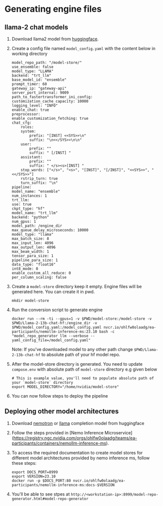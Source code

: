 # Generating engine files
## llama-2 chat models
1. Download llama2 model from [huggingface](https://huggingface.co/meta-llama/Llama-2-13b-chat-hf).

2. Create a config file named `model_config.yaml` with the content below in working directory
    ```
    model_repo_path: "/model-store/"
    use_ensemble: false
    model_type: "LLAMA"
    backend: "trt_llm"
    base_model_id: "ensemble"
    prompt_timer: 60
    gateway_ip: "gateway-api"
    server_port_internal: 9009
    path_to_fastertransformer_ini_config:
    customization_cache_capacity: 10000
    logging_level: "INFO"
    enable_chat: true
    preprocessor:
    enable_customization_fetching: true
    chat_cfg:
        roles:
        system:
            prefix: "[INST] <<SYS>>\n"
            suffix: "\n<</SYS>>\n\n"
        user:
            prefix: ""
            suffix: " [/INST] "
        assistant:
            prefix: ""
            suffix: " </s><s>[INST] "
        stop_words: ["</s>", "<s>", "[INST]", "[/INST]", "<<SYS>>", "<</SYS>>"]
        rstrip_turn: true
        turn_suffix: "\n"
    pipeline:
    model_name: "ensemble"
    num_instances: 1
    trt_llm:
    use: true
    ckpt_type: "hf"
    model_name: "trt_llm"
    backend: "python"
    num_gpus: 1
    model_path: /engine_dir
    max_queue_delay_microseconds: 10000
    model_type: "llama"
    max_batch_size: 8
    max_input_len: 4096
    max_output_len: 4096
    max_beam_width: 1
    tensor_para_size: 1
    pipeline_para_size: 1
    data_type: "float16"
    int8_mode: 0
    enable_custom_all_reduce: 0
    per_column_scaling: false
    ```

3. Create a `model-store` directory keep it empty. Engine files will be generated here. You can create it in pwd.
    ```
    mkdir model-store
    ```
4. Run the conversion script to generate engine
    ```
    docker run --rm -ti --gpus=1 -v $PWD/model-store:/model-store -v $PWD/Llama-2-13b-chat-hf:/engine_dir -v $PWD/model_config.yaml:/model_config.yaml nvcr.io/ohlfw0olaadg/ea-participants/nemollm-inference-ms:23.10 bash -c "model_repo_generator llm --verbose --yaml_config_file=/model_config.yaml"
    ```

    Note: If you've downloaded model to any other path change `$PWD/Llama-2-13b-chat-hf` to absolute path of your hf model repo.

5. After the model-store directory is generated. You need to update `compose.env` with absolute path of `model-store` directory e.g given below
    ```
    # This is example value, you'll need to populate absolute path of your `model-store` directory
    export MODEL_DIRECTORY="/home/nvidia/model-store"
    ```

6. You can now follow steps to deploy the pipeline

## Deploying other model architectures
1. Download [nemotron](https://huggingface.co/nvidia/nemotron-3-8b-base-4k) or [llama](https://huggingface.co/meta-llama/Llama-2-7b) completion model from huggingface

2. Follow the steps provided in [Nemo Inference Microservice] (https://registry.ngc.nvidia.com/orgs/ohlfw0olaadg/teams/ea-participants/containers/nemollm-inference-ms).

3. To access the required documentation to create model stores for different model architectures provided by nemo inference ms, follow these steps:
    ```
    export DOCS_PORT=8999
    export VERSION=23.10
    docker run -p $DOCS_PORT:80 nvcr.io/ohlfw0olaadg/ea-participants/nemollm-inference-ms:docs-$VERSION
    ```

4. You'll be able to see stpes at `http://<workstation-ip>:8999/model-repo-generator.html#model-repo-generator`